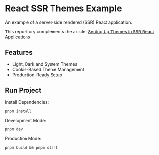 # React SSR Themes Example

An example of a server-side rendered (SSR) React application. 

This repository complements the article: [Setting Up Themes in SSR React Applications](https://dev.to/maxh1t/setting-up-themes-in-ssr-react-applications-eem)

## Features

- Light, Dark and System Themes
- Cookie-Based Theme Management
- Production-Ready Setup

## Run Project

Install Dependencies:

```shell
pnpm install
```

Development Mode:

```shell
pnpm dev
```

Production Mode:

```shell
pnpm build && pnpm start
```
